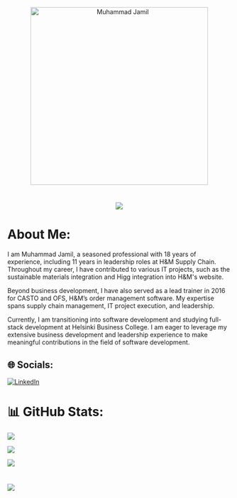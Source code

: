 <p align="center">
    <img src="https://github.com/jamilnim/jamilnim/blob/main/jamilprofilepic.jpeg" width="400" alt="Muhammad Jamil">
</p>

<h1 align="center">
    <img src="https://readme-typing-svg.herokuapp.com/?font=Inter&size=48&center=true&vCenter=true&width=500&height=70&color=4493F8&duration=4000&lines=Hi+There!+👋;+I'm+Muhammad+Jamil!;" />
</h1>


# About Me:

I am Muhammad Jamil, a seasoned professional with 18 years of experience, including 11 years in leadership roles at H&M Supply Chain. Throughout my career, I have contributed to various IT projects, such as the sustainable materials integration and Higg integration into H&M's website.

Beyond business development, I have also served as a lead trainer in 2016 for CASTO and OFS, H&M’s order management software. My expertise spans supply chain management, IT project execution, and leadership.

Currently, I am transitioning into software development and studying full-stack development at Helsinki Business College. I am eager to leverage my extensive business development and leadership experience to make meaningful contributions in the field of software development.

## 🌐 Socials:

[![LinkedIn](https://img.shields.io/badge/LinkedIn-%230077B5.svg?logo=linkedin&logoColor=white)](https://www.linkedin.com/in/muhammad-jamil-1a7a6864/)




# 📊 GitHub Stats:

![](https://github-readme-stats.vercel.app/api?username=jamilnim&theme=shadow_green&hide_border=false&include_all_commits=false&count_private=false)<br/>

![](https://github-readme-streak-stats.herokuapp.com/?user=jamilnim&theme=shadow_green&hide_border=false)<br/>

![](https://github-readme-stats.vercel.app/api/top-langs/?username=jamilnim&theme=shadow_green&hide_border=false&include_all_commits=false&count_private=false&layout=compact)

#

![](https://github-profile-trophy.vercel.app/?username=jamilnim&theme=radical&no-frame=false&no-bg=true&margin-w=4)

